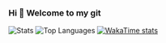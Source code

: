 ### Hi 👋 Welcome to my git

<!--
**EsdrasCaleb/esdrascaleb** is a ✨ _special_ ✨ repository because its `README.md` (this file) appears on your GitHub profile.

Here are some ideas to get you started:

- 🔭 I’m currently working on UFRN
- 🌱 I’m currently learning Game Programing
- 👯 I’m looking to collaborate on Game Programing
- 🤔 I’m looking for help with Game Programing
- 💬 Ask me about PHP and Moodle Programing
- 📫 How to reach me: twitter.com/edrascaleb
- 😄 Pronouns: -/-
- ⚡ Fun fact: Shit Happens
-->
![Stats](https://github-readme-stats-sigma-five.vercel.app/api?username=esdrascaleb&show_icons=true&hide_border=true)
![Top Languages](https://github-readme-stats-sigma-five.vercel.app/api/top-langs/?username=esdrascaleb&size_weight=0.3&count_weight=0.7&exclude_repo=unitytest&layout=compact&hide_border=true)
[![WakaTime stats](https://github-readme-stats.vercel.app/api/wakatime?username=esdrascaleb)](https://github.com/esdrascaleb/github-readme-stats)

